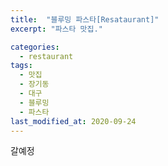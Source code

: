 ```yaml
---
title:  "블루밍 파스타[Resataurant]"
excerpt: "파스타 맛집."

categories:
  - restaurant
tags:
  - 맛집
  - 장기동
  - 대구 
  - 블루밍
  - 파스타
last_modified_at: 2020-09-24
---
```


갈예정